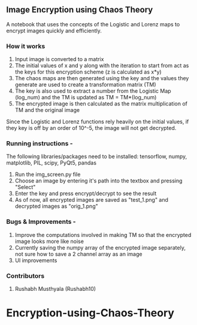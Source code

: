 ## Image Encryption using Chaos Theory

A notebook that uses the concepts of the Logistic and Lorenz maps to encrypt images quickly and efficiently. 

### How it works
1) Input image is converted to a matrix
2) The initial values of x and y along with the iteration to start from act as the keys for this encryption scheme (z is calculated as x*y)
3) The chaos maps are then generated using the key and the values they generate are used to create a transformation matrix (TM)
4) The key is also used to extract a number from the Logistic Map (log_num) and the TM is updated as TM = TM*(log_num)
5) The encrypted image is then calculated as the matrix multiplication of TM and the original image

Since the Logistic and Lorenz functions rely heavily on the initial values, if they key is off by an order of 10^-5, the image will not get decrypted.

### Running instructions -
The following libraries/packages need to be installed:
tensorflow, numpy, matplotlib, PIL, scipy, PyQt5, pandas
1) Run the img_screen.py file
2) Choose an image by entering it's path into the textbox and pressing "Select"
3) Enter the key and press encrypt/decrypt to see the result
4) As of now, all encrypted images are saved as "test_1.png" and decrypted images as "orig_1.png"

### Bugs & Improvements -
1) Improve the computations involved in making TM so that the encrypted image looks more like noise
2) Currently saving the numpy array of the encrypted image separately, not sure how to save a 2 channel array as an image
3) UI improvements

### Contributors 
1) Rushabh Musthyala (Rushabh10)

# Encryption-using-Chaos-Theory
